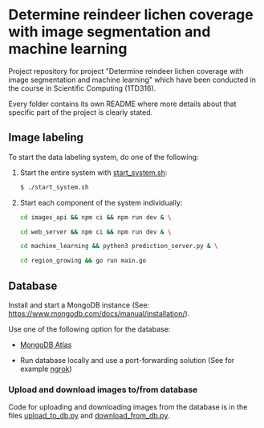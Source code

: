 # Determine reindeer lichen coverage with image segmentation and machine learning

Project repository for project "Determine reindeer lichen coverage with image segmentation and machine learning" which have been conducted in the course in Scientific Computing (1TD316).

Every folder contains its own README where more details about that specific part of the project is clearly stated.

## Image labeling

To start the data labeling system, do one of the following:

1. Start the entire system with [start_system.sh](https://github.com/DanielHjelm/ReindeerLichens/blob/main/start_system.sh):
   ```bash
   $ ./start_system.sh
   ```
2. Start each component of the system individually:

   ```bash
   cd images_api && npm ci && npm run dev & \

   cd web_server && npm ci && npm run dev & \

   cd machine_learning && python3 prediction_server.py & \

   cd region_growing && go run main.go

   ```

## Database

Install and start a MongoDB instance (See: https://www.mongodb.com/docs/manual/installation/).

Use one of the following option for the database:

- [MongoDB Atlas](https://www.mongodb.com/cloud/atlas/lp/try4?utm_content=rlsavisitor&utm_source=google&utm_campaign=search_gs_pl_evergreen_atlas_core_retarget-brand_gic-null_emea-all_ps-all_desktop_eng_lead&utm_term=mongodb&utm_medium=cpc_paid_search&utm_ad=e&utm_ad_campaign_id=14412646455&adgroup=131761126492&gclid=CjwKCAiAk--dBhABEiwAchIwkdINWlBFj1y93_XUqRF2twYta-RzBNqCtuGaN3Y9FtR8O7N-y5vgWxoCK40QAvD_BwE)

- Run database locally and use a port-forwarding solution (See for example [ngrok](https://ngrok.com/docs/getting-started))

### Upload and download images to/from database

Code for uploading and downloading images from the database is in the files [upload_to_db.py](https://github.com/DanielHjelm/ReindeerLichens/blob/main/upload_to_db.py) and [download_from_db.py](https://github.com/DanielHjelm/ReindeerLichens/blob/main/download_from_db.py).
